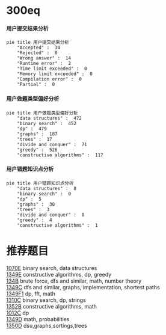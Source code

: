 # 300eq

<!-- tabs:start -->



#### **用户提交结果分析**

```mermaid
pie title 用户提交结果分析
    "Accepted" :  34
    "Rejected" :  0
    "Wrong answer" :  14
    "Runtime error" :  2
    "Time limit exceeded" :  0
    "Memory limit exceeded" :  0
    "Compilation error" :  0
    "Partial" :  0
```

#### **用户做题类型偏好分析**

```mermaid
pie title 用户做题类型偏好分析
    "data structures" :  472
    "binary search" :  452
    "dp" :  479
    "graphs" :  187
    "trees" :  17
    "divide and conquer" :  71
    "greedy" :  526
    "constructive algorithms" :  117
```
#### **用户错题知识点分析**

```mermaid
pie title 用户错题知识点分析
    "data structures" :  8
    "binary search" :  0
    "dp" :  5
    "graphs" :  30
    "trees" :  3
    "divide and conquer" :  0
    "greedy" :  4
    "constructive algorithms" :  1
```



<!-- tabs:end -->
# 推荐题目
[1070E](https://codeforces.com/contest/1070/problem/E)		binary search,
                        data structures		  
[1349E](https://codeforces.com/contest/1349/problem/E)		constructive algorithms,
                        dp,
                        greedy		  
[134B](https://codeforces.com/contest/134/problem/B)		brute force,
                        dfs and similar,
                        math,
                        number theory		  
[1349C](https://codeforces.com/contest/1349/problem/C)		dfs and similar,
                        graphs,
                        implementation,
                        shortest paths		  
[1349F1](https://codeforces.com/contest/1349F/problem/1)		dp,
                        fft,
                        math		  
[1310C](https://codeforces.com/contest/1310/problem/C)		binary search,
                        dp,
                        strings		  
[1352B](https://codeforces.com/contest/1352/problem/B)		constructive algorithms,
                        math		  
[1012C](https://codeforces.com/contest/1012/problem/C)		dp		  
[1349D](https://codeforces.com/contest/1349/problem/D)		math,
                        probabilities		  
[1350D](https://codeforces.com/contest/1350/problem/D)		dsu,graphs,sortings,trees		  
